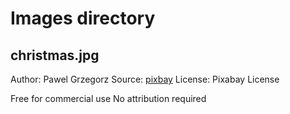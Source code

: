 # Images directory

## christmas.jpg

Author: Pawel Grzegorz
Source: [pixbay][1]
License: Pixabay License

Free for commercial use
No attribution required

[1]: https://pixabay.com/photos/christmas-tree-decoration-holiday-4720604/

